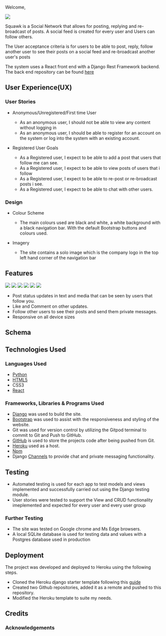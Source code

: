 Welcome,

<img src="https://res.cloudinary.com/allan-gerald-sserwanga/image/upload/v1668253275/Screenshot_2022-11-12_143813_ea5wm1.jpg">

Squawk is a Social Network that allows for posting, replying and re-broadcast of posts. A social feed is created for every user and Users can follow others. 

The User acceptance criteria is for users to be able to post, reply, follow another user to see their posts on a social feed and re-broadcast another user's posts

The system uses a React front end with a Django Rest Framework backend.
The back end repository can be found [here](https://github.com/alig2039/project5_squawk_front)

## User Experience(UX)
### User Stories
* Anonymous/Unregistered/First time User
    * As an anonymous user, I should not be able to view any content without logging in
    * As an anonymous user, I should be able to register for an account on the system or log into the system with an existing account.

* Registered User Goals
    * As a Registered user, I expect to be able to add a post that users that follow me can see. 
    * As a Registered user, I expect to be able to view posts of users that i follow
    * As a Registered user, I expect to be able to re-post or re-broadcast posts i see. 
    * As a Registered user, I expect to be able to chat with other users. 

### Design
* Colour Scheme
    * The main colours used are black and white, a white background with a black navigation bar. With the default Bootstrap buttons and colours used.

* Imagery
    * The site contains a solo image which is the company logo in the top left hand corner of the navigation bar

## Features
<img src="https://res.cloudinary.com/allan-gerald-sserwanga/image/upload/v1668250485/5_sdjpzo.jpg">
<img src="https://res.cloudinary.com/allan-gerald-sserwanga/image/upload/v1668250485/2_q4fixm.jpg">
<img src="https://res.cloudinary.com/allan-gerald-sserwanga/image/upload/v1668250485/4_hu3qve.jpg">
<img src="https://res.cloudinary.com/allan-gerald-sserwanga/image/upload/v1668250485/3_qnctu1.jpg">
<img src="https://res.cloudinary.com/allan-gerald-sserwanga/image/upload/v1668250486/1_la1z8t.jpg">
<img src="https://res.cloudinary.com/allan-gerald-sserwanga/image/upload/v1668253274/Screenshot_2022-11-12_143742_afjg6m.jpg">

* Post status updates in text and media that can be seen by users that follow you.
* Like and Comment on other updates.
* Follow other users to see their posts and send them private messages.
* Responsive on all device sizes

## Schema

## Technologies Used
### Languages Used
* [Python](https://www.python.org/)
* [HTML5](https://html.com/html5/)
* CSS3
* [React](https://reactjs.org/)

### Frameworks, Libraries & Programs Used
* [Django](http://www.djangoproject.com/) was used to build the site.
* [Bootstrap](https://getbootstrap.com/) was used to assist with the responsiveness and styling of the website.
* Git was used for version control by utilizing the Gitpod terminal to commit to Git and Push to GitHub.
* [GitHub](https://github.com/) is used to store the projects code after being pushed from Git.
* [Heroku](heroku.com) used as a host.
* [Npm](https://www.npmjs.com/)
* Django [Channels](https://github.com/django/channels) to provide chat and private messaging functionality.

## Testing
* Automated testing is used for each app to test models and views implemented and successfully carried out using the Django testing module.
* User stories were tested to support the View and CRUD functionality imeplemented and expected for every user and every user group

### Further Testing
* The site was tested on Google chrome and Ms Edge browsers.
* A local SQLite database is used for testing data and values with a Postgres database used in production

## Deployment
The project was developed and deployed to Heroku using the following steps.
* Cloned the Heroku django starter template following this [guide](https://devcenter.heroku.com/articles/getting-started-with-python)
* Created two Github repositories, added it as a remote and pushed to this repository.
* Modified the Heroku template to suite my needs.

## Credits
### Acknowledgements


